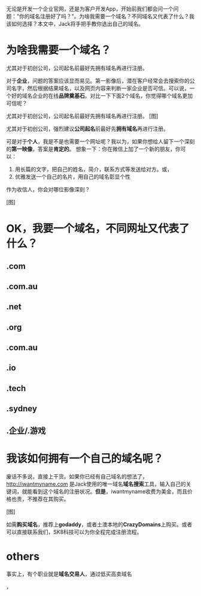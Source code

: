 无论是开发一个企业官网，还是为客户开发App，开始前我们都会问一个问题："你的域名注册好了吗？"。为啥我需要一个域名？不同域名又代表了什么？我该如何选择？本文中，Jack将手把手教你选出自己的域名。

# 为啥我需要一个域名？

尤其对于初创公司，公司起名前最好先拥有域名再进行注册。

对于**企业**，问题的答案应该显而易见。第一影像后，潜在客户经常会去搜索你的公司名字，然后根据结果域名，以及网页内容来判断一家企业是否可信。可以说，一个好的域名企业的在线**品牌奠基石**。对比一下下面2个域名，你觉得哪个域名更加可信呢？

尤其对于初创公司，公司起名前最好先拥有域名再进行注册。
[图]

尤其对于初创公司，强烈建议**公司起名**前最好先**拥有域名**再进行注册。

可是对于**个人**，我是不是也需要一个网址呢？我以为，如果你想给人留下一个深刻的**第一映像**，答案是**肯定的**。
想象一下：你在微信上加了一个新的朋友，你可以：

1. 用长篇的文字，把自己的姓名，简介，联系方式等发送给对方。或，
2. 优雅发送一个自己的名片，用自己的域名彰显个性

作为收信人，你会对哪位影像深刻？

[图]

# OK，我要一个域名，不同网址又代表了什么？

## .com



## .com.au

## .net

## .org

## .com.au

## .io

## .tech

## .sydney

## .企业/.游戏

# 我该如何拥有一个自己的域名呢？

废话不多说，直接上干货。如果你已经有自己域名的想法了，http://iwantmyname.com 是Jack使用的唯一域名**域名搜索**工具，输入自己的关键词，就能看到这个域名的注册状况。**但是**，iwantmyname收费为美金，而且价格也贵，不推荐在其购买。

[图]

如需**购买域名**，推荐上**godaddy**，或者土澳本地的**CrazyDomains**上购买。或者可以直接联系我们，SK8科技可以为你全程完成注册流程。

# others

事实上，有个职业就是**域名交易人**，通过低买高卖域名

，

